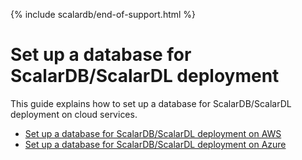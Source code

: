 {% include scalardb/end-of-support.html %}

# Set up a database for ScalarDB/ScalarDL deployment

This guide explains how to set up a database for ScalarDB/ScalarDL deployment on cloud services.

* [Set up a database for ScalarDB/ScalarDL deployment on AWS](./SetupDatabaseForAWS.md)
* [Set up a database for ScalarDB/ScalarDL deployment on Azure](./SetupDatabaseForAzure.md)
